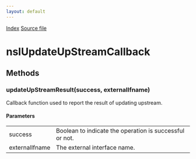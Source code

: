 ```yaml
---
layout: default
---
```

<div id='links'><a href="../index.html">Index</a>
<a href="http://dxr.mozilla.org/mozilla-central/source/dom/system/gonk/nsINetworkService.idl">Source file</a>
</div>

# nsIUpdateUpStreamCallback #

## Methods ##

### updateUpStreamResult(success, externalIfname) ###
  
Callback function used to report the result of updating upstream.  
  
  

#### Parameters ####

<table>

<tr>
<td>success</td>
<td>       Boolean to indicate the operation is successful or not.  
</td>
</tr>

<tr>
<td>externalIfname</td>
<td>       The external interface name.  
</td>
</tr>

</table>
